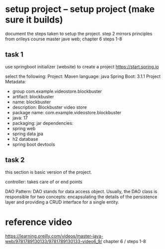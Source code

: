 # setup project – setup project (make sure it builds)

document the steps taken to setup the project.
step 2 mirrors principles from orileys course master jave web; chapter 6 steps 1-8


## task 1
use springboot initializer (website) to create a project
https://start.spring.io

select the following:
Project: Maven
language: java
Spring Boot: 3.1.1
Project Metadata:
- group com.example.videostore.blockbuster
- artifact: blockbuster
- name: blockbuster
- description: Blockbuster video store
- package name: com.example.videostore.blockbuster
- java: 17
- packaging: jar
dependencies:
- spring web
- spring data jpa
- h2 database
- spring boot devtools

## task 2 
this section is basic version of the project.

controller: takes care of or end points

DAO Pattern: DAO stands for data access object. Usually, the DAO class is responsible for two concepts: encapsulating the details of the persistence layer and providing a CRUD interface for a single entity.


# reference video
<https://learning.oreilly.com/videos/master-java-web/9781789130133/9781789130133-video6_9/>
chapter 6 / steps 1-8

